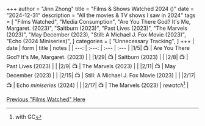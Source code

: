 +++
author = "Jinn Zhong"
title = "Films & Shows Watched 2024 ()"
date = "2024-12-31"
description = "All the movies & TV shows I saw in 2024"
tags = [
    "Films Watched",
    "Media Consumption",
    "Are You There God? It's Me, Margaret. (2023)",
    "Saltburn (2023)",
    "Past Lives (2023)",
    "The Marvels (2023)",
    "May December (2023),
    "Still: A Michael J. Fox Movie (2023)",
    "Echo (2024 Miniseries)",
]
categories = [
    "Unnecessary Tracking",
]
+++
| date | form | title | notes |
| ---: | :---: | :--- | :--- |
|1/5| :tv: | Are You There God? It's Me, Margaret. (2023) | |
|1/29| :tv: | Saltburn (2023) | |
|2/8| :tv: | Past Lives (2023) | |
|2/9| :tv: | The Marvels (2023) | |
|2/11| :tv: | May December (2023) | | 
|2/15| :tv: | Still: A Michael J. Fox Movie (2023) | |
|2/17| :tv: | Echo _miniseries_ (2024) | |
|2/17| :tv: | The Marvels (2023) | _rewatch_[^1] |


[Previous "Films Watched" Here](https://journal.jinnzhong.com/tags/films-watched/)

[^1]: with GC
